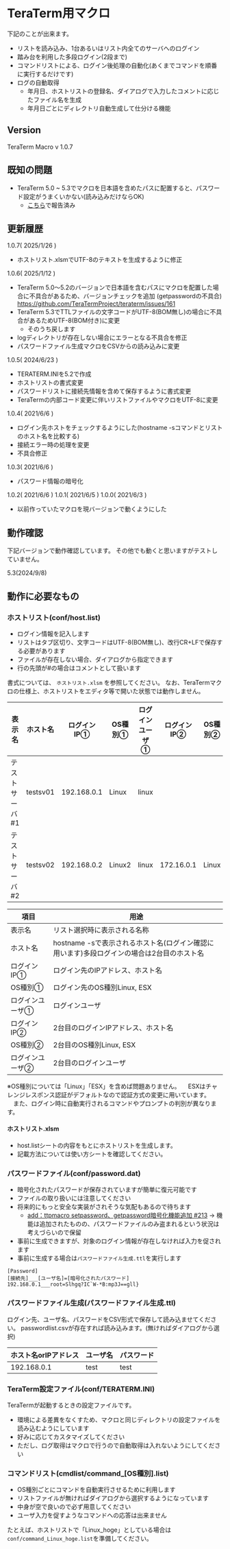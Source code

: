 # TeraTerm用マクロ
下記のことが出来ます。

* リストを読み込み、1台あるいはリスト内全てのサーバへのログイン
* 踏み台を利用した多段ログイン(2段まで)
* コマンドリストによる、ログイン後処理の自動化(あくまでコマンドを順番に実行するだけです)
* ログの自動取得
  * 年月日、ホストリストの登録名、ダイアログで入力したコメントに応じたファイル名を生成
  * 年月日ごとにディレクトリ自動生成して仕分ける機能

## Version
TeraTerm Macro v 1.0.7

## 既知の問題
- TeraTerm 5.0 ~ 5.3でマクロを日本語を含めたパスに配置すると、パスワード設定がうまくいかない(読み込みだけならOK)
  - [こちら](https://github.com/TeraTermProject/teraterm/issues/422)で報告済み 

## 更新履歴
1.0.7( 2025/1/26 )
- ホストリスト.xlsmでUTF-8のテキストを生成するように修正

1.0.6( 2025/1/12 )
- TeraTerm 5.0～5.2のバージョンで日本語を含むパスにマクロを配置した場合に不具合があるため、バージョンチェックを追加
  (getpasswordの不具合)
  https://github.com/TeraTermProject/teraterm/issues/161
- TeraTerm 5.3でTTLファイルの文字コードがUTF-8(BOM無し)の場合に不具合があるためUTF-8(BOM付き)に変更
  - そのうち戻します
- logディレクトリが存在しない場合にエラーとなる不具合を修正
- パスワードファイル生成マクロをCSVからの読み込みに変更

1.0.5( 2024/6/23 )
- TERATERM.INIを5.2で作成
- ホストリストの書式変更
- パスワードリストに接続先情報を含めて保存するように書式変更
- TeraTermの内部コード変更に伴いリストファイルやマクロをUTF-8に変更

1.0.4( 2021/6/6 )
- ログイン先ホストをチェックするようにした(hostname -sコマンドとリストのホスト名を比較する)
- 接続エラー時の処理を変更
- 不具合修正

1.0.3( 2021/6/6 )
- パスワード情報の暗号化

1.0.2( 2021/6/6 )
1.0.1( 2021/6/5 )
1.0.0( 2021/6/3 )
- 以前作っていたマクロを現バージョンで動くようにした

## 動作確認
下記バージョンで動作確認しています。
その他でも動くと思いますがテストしていません。

5.3(2024/9/8)

## 動作に必要なもの
### ホストリスト(conf/host.list)
- ログイン情報を記入します
- リストはタブ区切り、文字コードはUTF-8(BOM無し)、改行CR+LFで保存する必要があります
- ファイルが存在しない場合、ダイアログから指定できます
- 行の先頭が#の場合はコメントとして扱います

書式については、 `ホストリスト.xlsm` を参照してください。
なお、TeraTermマクロの仕様上、ホストリストをエディタ等で開いた状態では動作しません。

|表示名|ホスト名|ログインIP①|OS種別①|ログインユーザ①|ログインIP②|OS種別②|ログインユーザ②|
|--|--|--|--|--|--|--|--|
|テストサーバ#1|testsv01|192.168.0.1|Linux|linux||||
|テストサーバ#2|testsv02|192.168.0.2|Linux2|linux|172.16.0.1|Linux|linux|

|項目|用途|
|--|--|
|表示名|リスト選択時に表示される名称|
|ホスト名|hostname -sで表示されるホスト名(ログイン確認に用います)多段ログインの場合は2台目のホスト名|
|ログインIP①|ログイン先のIPアドレス、ホスト名|
|OS種別①|ログイン先のOS種別Linux, ESX|
|ログインユーザ①|ログインユーザ|
|ログインIP②|2台目のログインIPアドレス、ホスト名|
|OS種別②|2台目のOS種別Linux, ESX|
|ログインユーザ②|2台目のログインユーザ|

※OS種別については「Linux」「ESX」を含めば問題ありません。
　ESXはチャレンジレスポンス認証がデフォルトなので認証方式の変更に用いています。 
　また、ログイン時に自動実行されるコマンドやプロンプトの判別が異なります。

#### ホストリスト.xlsm
- host.listシートの内容をもとにホストリストを生成します。
- 記載方法については使い方シートを確認してください。

### パスワードファイル(conf/password.dat) 
- 暗号化されたパスワードが保存されていますが簡単に復元可能です
- ファイルの取り扱いには注意してください
- 将来的にもっと安全な実装がされそうな気配もあるので待ちます
  - [add：ttpmacro setpassword、getpassword暗号化機能追加 #213](https://github.com/TeraTermProject/teraterm/issues/213)
  → 機能は追加されたものの、パスワードファイルのみ盗まれるという状況は考えづらいので保留
- 事前に生成できますが、対象のログイン情報が存在しなければ入力を促されます
- 事前に生成する場合は`パスワードファイル生成.ttl`を実行します

```
[Password]
[接続先]___[ユーザ名]=[暗号化されたパスワード]
192.168.0.1___root=Slhgq?IC`W-*B:mp3J==gll}
```

### パスワードファイル生成(パスワードファイル生成.ttl)
ログイン先、ユーザ名、パスワードをCSV形式で保存して読み込ませてください。
passwordlist.csvが存在すれば読み込みます。(無ければダイアログから選択)

|ホスト名orIPアドレス|ユーザ名|パスワード|
|--|--|--|
|192.168.0.1|test|test|

### TeraTerm設定ファイル(conf/TERATERM.INI)

TeraTermが起動するときの設定ファイルです。

- 環境による差異をなくすため、マクロと同じディレクトリの設定ファイルを読み込むようにしています
- 好みに応じてカスタマイズしてください
- ただし、ログ取得はマクロで行うので自動取得は入れないようにしてください

### コマンドリスト(cmdlist/command_[OS種別].list)

- OS種別ごとにコマンドを自動実行させるために利用します
- リストファイルが無ければダイアログから選択するようになっています
- 中身が空で良いので必ず用意してください
- ユーザ入力を促すようなコマンドへの応答は出来ません

たとえば、ホストリストで「Linux_hoge」としている場合は`conf/command_Linux_hoge.list`を準備してください。
